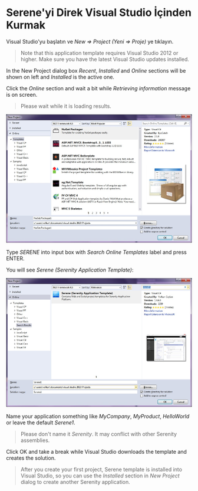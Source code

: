 # Serene'yi Direk Visual Studio İçinden Kurmak

Visual Studio'yu başlatın ve  *New => Project (Yeni => Proje)* ye tıklayın.

> Note that this application template requires Visual Studio 2012 or higher. Make sure you have the latest Visual Studio updates installed.

In the New Project dialog box *Recent*, *Installed* and *Online* sections will be shown on left and *Installed* is the active one.

Click the *Online* section and wait a bit while *Retrieving information* message is on screen.

> Please wait while it is loading results.

![New Project Online](img/new_project_dialog_online.jpg)

Type *SERENE* into input box with *Search Online Templates* label and press ENTER.

You will see *Serene (Serenity Application Template)*:

![Serene Search Result](img/new_project_dialog_serene.jpg)


Name your application something like *MyCompany*, *MyProduct*, *HelloWorld* or leave the default *Serene1*.

> Please don't name it *Serenity*. It may conflict with other Serenity assemblies.

Click OK and take a break while Visual Studio downloads the template and creates the solution.

> After you create your first project, Serene template is installed into Visual Studio, so you can use the *Installed* section in *New Project* dialog to create another Serenity application.
